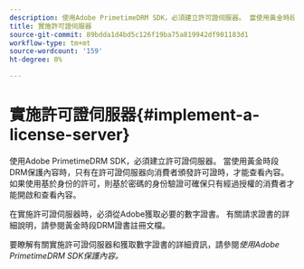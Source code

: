```yaml
---
description: 使用Adobe PrimetimeDRM SDK，必須建立許可證伺服器。 當使用黃金時段DRM保護內容時，只有在許可證伺服器向消費者頒發許可證時，才能查看內容。 如果使用基於身份的許可，則基於密碼的身份驗證可確保只有經過授權的消費者才能開啟和查看內容。
title: 實施許可證伺服器
source-git-commit: 89bdda1d4bd5c126f19ba75a819942df901183d1
workflow-type: tm+mt
source-wordcount: '159'
ht-degree: 0%

---
```



# 實施許可證伺服器{#implement-a-license-server}

使用Adobe PrimetimeDRM SDK，必須建立許可證伺服器。 當使用黃金時段DRM保護內容時，只有在許可證伺服器向消費者頒發許可證時，才能查看內容。 如果使用基於身份的許可，則基於密碼的身份驗證可確保只有經過授權的消費者才能開啟和查看內容。

在實施許可證伺服器時，必須從Adobe獲取必要的數字證書。 有關請求證書的詳細說明，請參閱黃金時段DRM證書註冊文檔。

要瞭解有關實施許可證伺服器和獲取數字證書的詳細資訊，請參閱*使用Adobe PrimetimeDRM SDK保護內容。*
